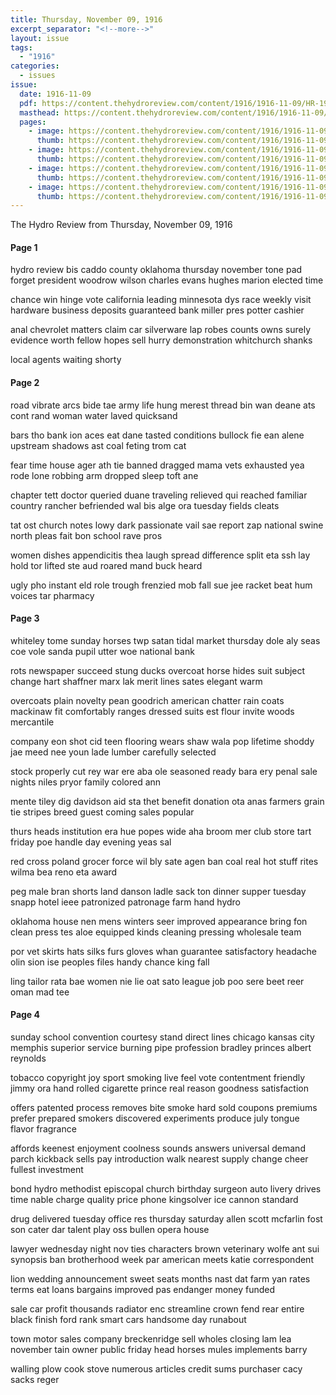 ```yaml
---
title: Thursday, November 09, 1916
excerpt_separator: "<!--more-->"
layout: issue
tags:
  - "1916"
categories:
  - issues
issue:
  date: 1916-11-09
  pdf: https://content.thehydroreview.com/content/1916/1916-11-09/HR-1916-11-09.pdf
  masthead: https://content.thehydroreview.com/content/1916/1916-11-09/masthead/HR-1916-11-09.jpg
  pages:
    - image: https://content.thehydroreview.com/content/1916/1916-11-09/medium/HR-1916-11-09-01.jpg
      thumb: https://content.thehydroreview.com/content/1916/1916-11-09/thumbnails/HR-1916-11-09-01.jpg
    - image: https://content.thehydroreview.com/content/1916/1916-11-09/medium/HR-1916-11-09-02.jpg
      thumb: https://content.thehydroreview.com/content/1916/1916-11-09/thumbnails/HR-1916-11-09-02.jpg
    - image: https://content.thehydroreview.com/content/1916/1916-11-09/medium/HR-1916-11-09-03.jpg
      thumb: https://content.thehydroreview.com/content/1916/1916-11-09/thumbnails/HR-1916-11-09-03.jpg
    - image: https://content.thehydroreview.com/content/1916/1916-11-09/medium/HR-1916-11-09-04.jpg
      thumb: https://content.thehydroreview.com/content/1916/1916-11-09/thumbnails/HR-1916-11-09-04.jpg
---
```


The Hydro Review from Thursday, November 09, 1916

<!--more-->

<h4>Page 1</h4>
<p>hydro review bis caddo county oklahoma thursday november tone pad forget president woodrow wilson charles evans hughes marion elected time</p>
<p>chance win hinge vote california leading minnesota dys race weekly visit hardware business deposits guaranteed bank miller pres potter cashier</p>
<p>anal chevrolet matters claim car silverware lap robes counts owns surely evidence worth fellow hopes sell hurry demonstration whitchurch shanks</p>
<p>local agents waiting shorty</p>
<h4>Page 2</h4>
<p>road vibrate arcs bide tae army life hung merest thread bin wan deane ats cont rand woman water laved quicksand</p>
<p>bars tho bank ion aces eat dane tasted conditions bullock fie ean alene upstream shadows ast coal feting trom cat</p>
<p>fear time house ager ath tie banned dragged mama vets exhausted yea rode lone robbing arm dropped sleep toft ane</p>
<p>chapter tett doctor queried duane traveling relieved qui reached familiar country rancher befriended wal bis alge ora tuesday fields cleats</p>
<p>tat ost church notes lowy dark passionate vail sae report zap national swine north pleas fait bon school rave pros</p>
<p>women dishes appendicitis thea laugh spread difference split eta ssh lay hold tor lifted ste aud roared mand buck heard</p>
<p>ugly pho instant eld role trough frenzied mob fall sue jee racket beat hum voices tar pharmacy</p>
<h4>Page 3</h4>
<p>whiteley tome sunday horses twp satan tidal market thursday dole aly seas coe vole sanda pupil utter woe national bank</p>
<p>rots newspaper succeed stung ducks overcoat horse hides suit subject change hart shaffner marx lak merit lines sates elegant warm</p>
<p>overcoats plain novelty pean goodrich american chatter rain coats mackinaw fit comfortably ranges dressed suits est flour invite woods mercantile</p>
<p>company eon shot cid teen flooring wears shaw wala pop lifetime shoddy jae meed nee youn lade lumber carefully selected</p>
<p>stock properly cut rey war ere aba ole seasoned ready bara ery penal sale nights niles pryor family colored ann</p>
<p>mente tiley dig davidson aid sta thet benefit donation ota anas farmers grain tie stripes breed guest coming sales popular</p>
<p>thurs heads institution era hue popes wide aha broom mer club store tart friday poe handle day evening yeas sal</p>
<p>red cross poland grocer force wil bly sate agen ban coal real hot stuff rites wilma bea reno eta award</p>
<p>peg male bran shorts land danson ladle sack ton dinner supper tuesday snapp hotel ieee patronized patronage farm hand hydro</p>
<p>oklahoma house nen mens winters seer improved appearance bring fon clean press tes aloe equipped kinds cleaning pressing wholesale team</p>
<p>por vet skirts hats silks furs gloves whan guarantee satisfactory headache olin sion ise peoples files handy chance king fall</p>
<p>ling tailor rata bae women nie lie oat sato league job poo sere beet reer oman mad tee</p>
<h4>Page 4</h4>
<p>sunday school convention courtesy stand direct lines chicago kansas city memphis superior service burning pipe profession bradley princes albert reynolds</p>
<p>tobacco copyright joy sport smoking live feel vote contentment friendly jimmy ora hand rolled cigarette prince real reason goodness satisfaction</p>
<p>offers patented process removes bite smoke hard sold coupons premiums prefer prepared smokers discovered experiments produce july tongue flavor fragrance</p>
<p>affords keenest enjoyment coolness sounds answers universal demand parch kickback sells pay introduction walk nearest supply change cheer fullest investment</p>
<p>bond hydro methodist episcopal church birthday surgeon auto livery drives time nable charge quality price phone kingsolver ice cannon standard</p>
<p>drug delivered tuesday office res thursday saturday allen scott mcfarlin fost son cater dar talent play oss bullen opera house</p>
<p>lawyer wednesday night nov ties characters brown veterinary wolfe ant sui synopsis ban brotherhood week par american meets katie correspondent</p>
<p>lion wedding announcement sweet seats months nast dat farm yan rates terms eat loans bargains improved pas endanger money funded</p>
<p>sale car profit thousands radiator enc streamline crown fend rear entire black finish ford rank smart cars handsome day runabout</p>
<p>town motor sales company breckenridge sell wholes closing lam lea november tain owner public friday head horses mules implements barry</p>
<p>walling plow cook stove numerous articles credit sums purchaser cacy sacks reger</p>

